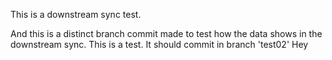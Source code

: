 This is a downstream sync test.

And this is a distinct branch commit made to test how the data shows in the downstream sync.
This is a test. It should commit in branch 'test02' Hey